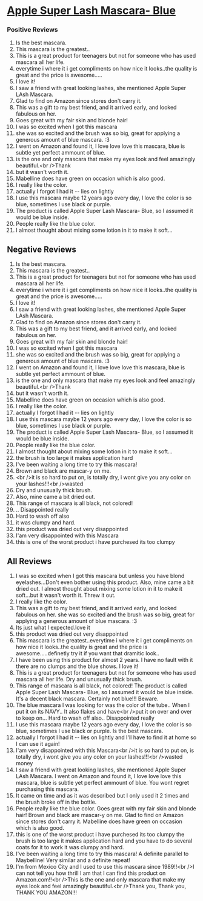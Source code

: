 # [Apple Super Lash Mascara- Blue](https://products.checkmycream.com/products/Apple-Super-Lash-Mascara-Blue.html)

### Positive Reviews

<ol>
      <li>Is the best mascara.</li>
      <li>This mascara is the greatest..</li>
      <li>This is a great product for teenagers but not for someone who has used mascara all her life.  </li>
      <li>everytime i where it i get compliments on how nice it looks..the quality is great and the price is awesome.....</li>
      <li>I love it!</li>
      <li>I saw a friend with great looking lashes, she mentioned Apple Super LAsh Mascara.</li>
      <li>Glad to find on Amazon since stores don&#x27;t carry it.  </li>
      <li>This was a gift to my best friend, and it arrived early, and looked fabulous on her.</li>
      <li>Goes great with my fair skin and blonde hair!  </li>
      <li>I was so excited when I got this mascara</li>
      <li>she was so excited and the brush was so big, great for applying a generous amount of blue mascara. :3</li>
      <li>I went on Amazon and found it, I love love love this mascara, blue is subtle yet perfect ammount of blue.</li>
      <li>is the one and only mascara that make my eyes look and feel amazingly beautiful.&lt;br /&gt;Thank</li>
      <li>but it wasn&#x27;t worth it.</li>
      <li>Mabelline does have green on occasion which is also good.</li>
      <li>I really like the color.</li>
      <li>actually I forgot I had it -- lies on lightly</li>
      <li>I use this mascara maybe 12 years ago every day, I love the color is so blue, sometimes I use black or purple.</li>
      <li>The product is called Apple Super Lash Mascara- Blue, so I assumed it would be blue inside.</li>
      <li>People really like the blue color.  </li>
      <li>I almost thought about mixing some lotion in it to make it soft...</li>
</ol>


<h2>Negative Reviews</h2>
<ol>
<li> Is the best mascara.</li>
<li> This mascara is the greatest..</li>
<li> This is a great product for teenagers but not for someone who has used mascara all her life.  </li>
<li> everytime i where it i get compliments on how nice it looks..the quality is great and the price is awesome.....</li>
<li> I love it!</li>
<li> I saw a friend with great looking lashes, she mentioned Apple Super LAsh Mascara.</li>
<li> Glad to find on Amazon since stores don&#x27;t carry it.  </li>
<li> This was a gift to my best friend, and it arrived early, and looked fabulous on her.</li>
<li> Goes great with my fair skin and blonde hair!  </li>
<li> I was so excited when I got this mascara</li>
<li> she was so excited and the brush was so big, great for applying a generous amount of blue mascara. :3</li>
<li> I went on Amazon and found it, I love love love this mascara, blue is subtle yet perfect ammount of blue.</li>
<li> is the one and only mascara that make my eyes look and feel amazingly beautiful.&lt;br /&gt;Thank</li>
<li> but it wasn&#x27;t worth it.</li>
<li> Mabelline does have green on occasion which is also good.</li>
<li> I really like the color.</li>
<li> actually I forgot I had it -- lies on lightly</li>
<li> I use this mascara maybe 12 years ago every day, I love the color is so blue, sometimes I use black or purple.</li>
<li> The product is called Apple Super Lash Mascara- Blue, so I assumed it would be blue inside.</li>
<li> People really like the blue color.  </li>
<li> I almost thought about mixing some lotion in it to make it soft...</li>
<li> the brush is too large it makes application hard</li>
<li> I&#x27;ve been waiting a long time to try this mascara!</li>
<li> Brown and black are mascar-y on me.  </li>
<li> &lt;br /&gt;it is so hard to put on, is totally dry, i wont give you any color on your lashes!!!&lt;br /&gt;wasted</li>
<li> Dry and unusually thick brush.</li>
<li> Also, mine came a bit dried out.</li>
<li> This range of mascara is all black, not colored!</li>
<li> .. Disappointed really</li>
<li> Hard to wash off also</li>
<li> it was clumpy and hard.</li>
<li> this product was dried out very disappointed</li>
<li> I&#x27;am very disappointed with this Mascara</li>
<li> this is one of the worst product i have purchesed its too clumpy</li>
</ol>

<h2>All Reviews</h2>

<ol>
    <li> I was so excited when I got this mascara but unless you have blond eyelashes...Don&#x27;t even bother using this product. Also, mine came a bit dried out. I almost thought about mixing some lotion in it to make it soft...but it wasn&#x27;t worth it. Threw it out.</li>
    <li> I really like the color.</li>
    <li> This was a gift to my best friend, and it arrived early, and looked fabulous on her. she was so excited and the brush was so big, great for applying a generous amount of blue mascara. :3</li>
    <li> Its just what I expected.love it</li>
    <li> this product was dried out very disappointed</li>
    <li> This mascara is the greatest..everytime i where it i get compliments on how nice it looks..the quality is great and the price is awesome.....definetly try it if you want that dramitic look..</li>
    <li> I have been using this product for almost 2 years. I have no fault with it there are no clumps and the blue shows. I love it!</li>
    <li> This is a great product for teenagers but not for someone who has used mascara all her life.  Dry and unusually thick brush.</li>
    <li> This range of mascara is all black, not colored! The product is called Apple Super Lash Mascara- Blue, so I assumed it would be blue inside. It&#x27;s a decent black mascara. Certainly not blue!!! Beware.</li>
    <li> The blue mascara I was looking for was the color of the tube.. When I put it on its NAVY..  It also flakes and have&lt;br /&gt;put it on over and over to keep on... Hard to wash off also.. Disappointed really</li>
    <li> I use this mascara maybe 12 years ago every day, I love the color is so blue, sometimes I use black or purple. Is the best mascara.</li>
    <li> actually I forgot I had it -- lies on lightly and I&#x27;ll have to find it at home so I can use it again!</li>
    <li> I&#x27;am very disappointed with this Mascara&lt;br /&gt;it is so hard to put on, is totally dry, i wont give you any color on your lashes!!!&lt;br /&gt;wasted money</li>
    <li> I saw a friend with great looking lashes, she mentioned Apple Super LAsh Mascara. I went on Amazon and found it, I love love love this mascara, blue is subtle yet perfect ammount of blue. You wont regret purchasing this mascara.</li>
    <li> It came on time and as it was described but I only used it 2 times and the brush broke off in the bottle.</li>
    <li> People really like the blue color.  Goes great with my fair skin and blonde hair!  Brown and black are mascar-y on me.  Glad to find on Amazon since stores don&#x27;t carry it.  Mabelline does have green on occasion which is also good.</li>
    <li> this is one of the worst product i have purchesed its too clumpy the brush is too large it makes application hard and you have to do several coats for it to work it was clumpy and hard.</li>
    <li> I&#x27;ve been waiting a long time to try this mascara! A definite parallel to Maybelline! Very similar and a definite repeat!</li>
    <li> I&#x27;m from Mexico City and I used to use this mascara since 1989!!&lt;br /&gt;I can not tell you how thrill I am that I can find this product on Amazon.com!!&lt;br /&gt;This is the one and only mascara that make my eyes look and feel amazingly beautiful.&lt;br /&gt;Thank you, Thank you, THANK YOU AMAZON!!!</li>
</ol>




